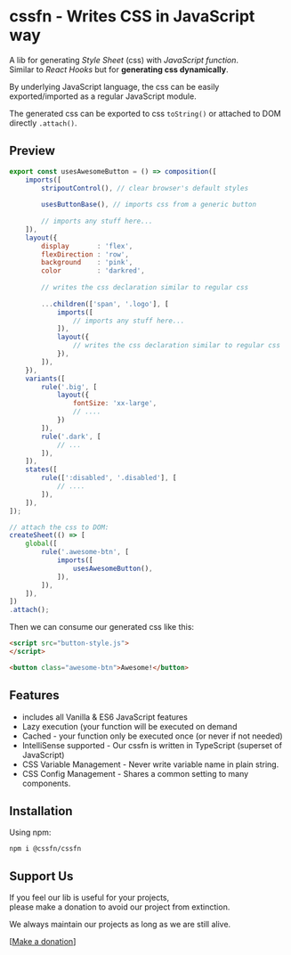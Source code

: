 # cssfn - Writes CSS in JavaScript way

A lib for generating _Style Sheet_ (css) with _JavaScript function_.  
Similar to _React Hooks_ but for **generating css dynamically**.

By underlying JavaScript language, the css can be easily exported/imported as a regular JavaScript module.

The generated css can be exported to css `toString()` or attached to DOM directly `.attach()`.

## Preview

```js
export const usesAwesomeButton = () => composition([
    imports([
        stripoutControl(), // clear browser's default styles
        
        usesButtonBase(), // imports css from a generic button
        
        // imports any stuff here...
    ]),
    layout({
        display       : 'flex',
        flexDirection : 'row',
        background    : 'pink',
        color         : 'darkred',
        
        // writes the css declaration similar to regular css
        
        ...children(['span', '.logo'], [
            imports([
                // imports any stuff here...
            ]),
            layout({
                // writes the css declaration similar to regular css
            }),
        ]),
    }),
    variants([
        rule('.big', [
            layout({
                fontSize: 'xx-large',
                // ....
            })
        ]),
        rule('.dark', [
            // ...
        ]),
    ]),
    states([
        rule([':disabled', '.disabled'], [
            // ....
        ]),
    ]),
]);

// attach the css to DOM:
createSheet(() => [
    global([
        rule('.awesome-btn', [
            imports([
                usesAwesomeButton(),
            ]),
        ]),
    ]),
])
.attach();
```

Then we can consume our generated css like this:

```html
<script src="button-style.js">
</script>

<button class="awesome-btn">Awesome!</button>
```

## Features

* includes all Vanilla & ES6 JavaScript features
* Lazy execution (your function will be executed on demand
* Cached - your function only be executed once (or never if not needed)
* IntelliSense supported - Our cssfn is written in TypeScript (superset of JavaScript)
* CSS Variable Management - Never write variable name in plain string.
* CSS Config Management - Shares a common setting to many components.

## Installation

Using npm:
```
npm i @cssfn/cssfn
```

## Support Us

If you feel our lib is useful for your projects,  
please make a donation to avoid our project from extinction.

We always maintain our projects as long as we are still alive.

[[Make a donation](https://ko-fi.com/heymarco)]
